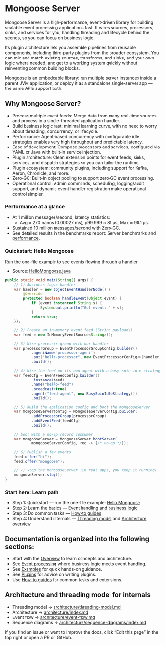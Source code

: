 # Mongoose Server

Mongoose Server is a high‑performance, event‑driven library for building scalable event processing applications fast.
It wires sources, processors, sinks, and services for you, handling threading and lifecycle behind the scenes, so you
can focus on business logic.

Its plugin architecture lets you assemble pipelines from reusable components, including third‑party plugins from the
broader ecosystem. You can mix and match existing sources, transforms, and sinks, add your own logic where needed, and
get to a working system quickly without reinventing common building blocks.

Mongoose is an embeddable library: run multiple server instances inside a parent JVM application, or deploy it as a
standalone single‑server app — the same APIs support both.

## Why Mongoose Server?

* Process multiple event feeds: Merge data from many real-time sources and process in a single-threaded application
  handler.
* Build business logic fast: minimal learning curve, with no need to worry about threading, concurrency, or lifecycle.
* Performance: Agent‑based concurrency with configurable idle strategies enables very high throughput and predictable
  latency.
* Ease of development: Compose processors and services, configured via YAML or Java with built‑in service injection.
* Plugin architecture: Clean extension points for event feeds, sinks, services, and dispatch strategies so you can
  tailor the runtime.
* Plugin ecosystem: community plugins, including support for Kafka, Aeron, Chronicle, and more.
* Zero‑GC: Built-in object pooling to support zero‑GC event processing.
* Operational control: Admin commands, scheduling, logging/audit support, and dynamic event handler registration
  make operational control simpler.

### Performance at a glance

- At 1 million messages/second, latency statistics:
    - Avg ≈ 270 nanos (0.00027 ms), p99.999 ≈ 81 µs, Max ≈ 90.1 µs.
- Sustained 10 million messages/second with Zero‑GC.
- See detailed results in the benchmarks
  report: [Server benchmarks and performance](reports/server-benchmarks-and-performance.md).

### Quickstart: Hello Mongoose

Run the one-file example to see events flowing through a handler:
- Source: [HelloMongoose.java](https://github.com/gregv12/fluxtion-server/blob/main/src/main/java/com/fluxtion/server/example/hellomongoose/HelloMongoose.java)

```java
public static void main(String[] args) {
    // 1) Business logic handler
    var handler = new ObjectEventHandlerNode() {
        @Override
        protected boolean handleEvent(Object event) {
            if (event instanceof String s) {
                System.out.println("Got event: " + s);
            }
            return true;
    }};

    // 2) Create an in-memory event feed (String payloads)
    var feed = new InMemoryEventSource<String>();

    // 3) Wire processor group with our handler
    var processorGroup = EventProcessorGroupConfig.builder()
            .agentName("processor-agent")
            .put("hello-processor", new EventProcessorConfig<>(handler))
            .build();

    // 4) Wire the feed on its own agent with a busy-spin idle strategy (lowest latency)
    var feedCfg = EventFeedConfig.builder()
            .instance(feed)
            .name("hello-feed")
            .broadcast(true)
            .agent("feed-agent", new BusySpinIdleStrategy())
            .build();

    // 5) Build the application config and boot the mongooseServer
    var mongooseServerConfig = MongooseServerConfig.builder()
            .addProcessorGroup(processorGroup)
            .addEventFeed(feedCfg)
            .build();

    // boot with a no-op record consumer
    var mongooseServer = MongooseServer.bootServer(
            mongooseServerConfig, rec -> {/* no-op */});

    // 6) Publish a few events
    feed.offer("hi");
    feed.offer("mongoose");

    // 7) Stop the mongooseServer (in real apps, you keep it running)
    mongooseServer.stop();
}
```

### Start here: Learn path
- Step 1: Quickstart — run the one-file example: [Hello Mongoose](https://github.com/gregv12/fluxtion-server/blob/main/src/main/java/com/fluxtion/server/example/hellomongoose/HelloMongoose.java)
- Step 2: Learn the basics — [Event handling and business logic](guide/event-processing-architecture.md)
- Step 3: Do common tasks — [How-to guides](how-to/how-to-subscribing-to-named-event-feeds.md)
- Step 4: Understand internals — [Threading model](architecture/threading-model.md) and [Architecture overview](architecture/overview.md)

## Documentation is organized into the following sections:

- Start with the [Overview](guide/overview.md) to learn concepts and architecture.
- See [Event processing](guide/event-processing-architecture.md) where business logic meets event handling.
- See [Examples](guide/file-and-memory-feeds-example.md) for quick hands-on guidance.
- See [Plugins](plugin/writing-a-message-sink-plugin.md) for advice on writing plugins.
- Use [How-to guides](how-to/how-to-subscribing-to-named-event-feeds.md) for common tasks and extensions.

## Architecture and threading model for internals

- Threading model → [architecture/threading-model.md](architecture/threading-model.md)
- Architecture → [architecture/index.md](architecture/index.md)
- Event flow → [architecture/event-flow.md](architecture/event-flow.md)
- Sequence diagrams → [architecture/sequence-diagrams/index.md](architecture/sequence-diagrams/index.md)

If you find an issue or want to improve the docs, click “Edit this page” in the top right or open a PR on GitHub.
